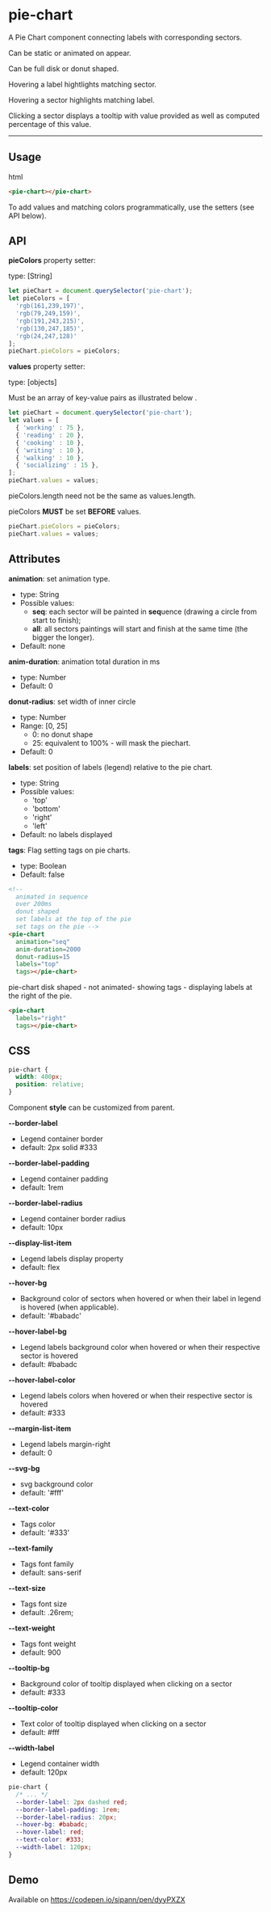 # pie-chart

A Pie Chart component connecting labels with corresponding sectors.

Can be static or animated on appear.

Can be full disk or donut shaped.

Hovering a label hightlights matching sector.

Hovering a sector highlights matching label.

Clicking a sector displays a tooltip with value provided as well as computed percentage of this value.

___

## Usage

html
```html
<pie-chart></pie-chart>
```

To add values and matching colors programmatically, use the setters (see API below).


## API

**pieColors** property setter:

type: [String]

```js
let pieChart = document.querySelector('pie-chart');
let pieColors = [
  'rgb(161,239,197)', 
  'rgb(79,249,159)', 
  'rgb(191,243,215)', 
  'rgb(130,247,185)', 
  'rgb(24,247,128)'
];
pieChart.pieColors = pieColors;
```

**values** property setter:

type: [objects]

Must be an array of key-value pairs as illustrated below .

```js
let pieChart = document.querySelector('pie-chart');
let values = [
  { 'working' : 75 },
  { 'reading' : 20 },
  { 'cooking' : 10 },
  { 'writing' : 10 },
  { 'walking' : 10 },
  { 'socializing' : 15 },
];
pieChart.values = values;
```

pieColors.length need not be the same as values.length.

pieColors **MUST** be set **BEFORE** values.

```js
pieChart.pieColors = pieColors;
pieChart.values = values;
```


## Attributes

**animation**: set animation type.
* type: String
* Possible values:
  * **seq**: each sector will be painted in **seq**uence (drawing a circle from start to finish);
  * **all**: all sectors paintings will start and finish at the same time (the bigger the longer).
* Default: none

**anim-duration**: animation total duration in ms
* type: Number
* Default: 0

**donut-radius**: set width of inner circle 
* type: Number
* Range: [0, 25] 
  * 0: no donut shape
  * 25: equivalent to 100% - will mask the piechart.
* Default: 0

**labels**: set position of labels (legend) relative to the pie chart.
* type: String
* Possible values:
  * 'top'
  * 'bottom'
  * 'right'
  * 'left'
* Default: no labels displayed

**tags**: Flag setting tags on pie charts.
* type: Boolean
* Default: false

```html
<!--
  animated in sequence
  over 200ms
  donut shaped
  set labels at the top of the pie
  set tags on the pie -->
<pie-chart
  animation="seq"
  anim-duration=2000
  donut-radius=15
  labels="top"
  tags></pie-chart>
```

pie-chart disk shaped - not animated- showing tags - displaying labels at the right of the pie.

```html
<pie-chart
  labels="right"
  tags></pie-chart>
```


## CSS

```css
pie-chart {
  width: 400px;
  position: relative;
}
```

Component **style** can be customized from parent.

**--border-label**
* Legend container border
* default: 2px solid #333

**--border-label-padding**
* Legend container padding
* default: 1rem

**--border-label-radius**
* Legend container border radius
* default: 10px

**--display-list-item**
* Legend labels display property
* default: flex

**--hover-bg**
* Background color of sectors when hovered or when their label in legend is hovered (when applicable).
* default: '#babadc'

**--hover-label-bg**
* Legend labels background color when hovered or when their respective sector is hovered
* default: #babadc

**--hover-label-color**
* Legend labels colors when hovered or when their respective sector is hovered
* default: #333

**--margin-list-item**
* Legend labels margin-right
* default: 0

**--svg-bg** 
* svg background color 
* default: '#fff'

**--text-color**
* Tags color
* default: '#333'

**--text-family**
* Tags font family
* default: sans-serif

**--text-size**
* Tags font size
* default: .26rem;

**--text-weight**
* Tags font weight
* default: 900

**--tooltip-bg**
* Background color of tooltip displayed when clicking on a sector
* default: #333

**--tooltip-color**
* Text color of tooltip displayed when clicking on a sector
* default: #fff

**--width-label**
* Legend container width
* default: 120px

```css
pie-chart {
  /* ... */
  --border-label: 2px dashed red;
  --border-label-padding: 1rem;
  --border-label-radius: 20px;
  --hover-bg: #babadc;
  --hover-label: red;
  --text-color: #333;
  --width-label: 120px;
}
```


## Demo
Available on https://codepen.io/sipann/pen/dyyPXZX

